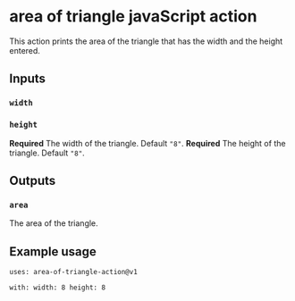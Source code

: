 # area of triangle javaScript action

This action prints the area of the triangle that has the width and the height entered.

## Inputs

### `width`

### `height`

**Required** The width of the triangle. Default `"8"`.
**Required** The height of the triangle. Default `"8"`.

## Outputs

### `area`

The area of the triangle.

## Example usage

`uses: area-of-triangle-action@v1`

`with:
  width: 8
  height: 8`
